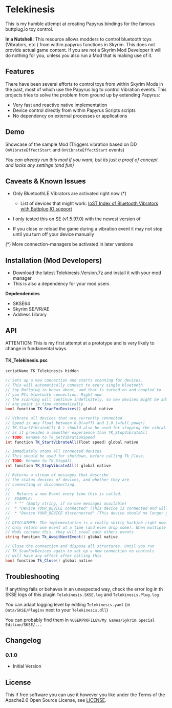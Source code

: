 # Telekinesis

This is my humble attempt at creating Papyrus bindings for the famous buttplug.io toy control. 

**In a Nutshell:** This resource allows modders to control bluetooth toys (Vibrators, etc.) from within papyrus functions in Skyrim. This does not provide actual game content. If you are not a Skyrim Mod Developer it will do nothing for you, unless you also run a Mod that is making use of it.

## Features

There have been several efforts to control toys from within Skyrim Mods in the past, most of which use the Papyrus log to control Vibration events. This projects tries to solve the problem from ground up by extending Papyrus:

 * Very fast and reactive native implementation
 * Device control directly from within Papyrus Scripts scripts
 * No dependency on external processes or applications

## Demo

Showcase of the sample Mod (Triggers vibration based on DD `OnVibrateEffectStart` and `OnVibrateEffectStart` events)

*You can already run this mod if you want, but its just a proof of concept and lacks any settings (and fun)*

## Caveats & Known Issues

 * Only BluetoothLE Vibrators are activated right now (*)
    - List of devices that might work: [IoST Index of Bluetooth Vibrators with Buttplug IO support](https://iostindex.com/?filter0ButtplugSupport=4&filter1Connection=Bluetooth%204%20LE,Bluetooth%202&filter2Features=OutputsVibrators)

 * I only tested this on SE (v1.5.97.0) with the newest version of 

 * If you close or reload the game during a vibration event it may not stop until you turn off your device manually

(*) More connection-managers be activated in later versions 


## Installation (Mod Developers)

 - Download the latest Telekinesis.Version.7z and install it with your mod manager
 - This is also a dependency for your mod users

**Depdendencies**

 - SKSE64
 - Skyrim SE/VR/AE
 - Address Library


## API

ATTENTION: This is my first attempt at a prototype and is very likely to change in fundamental ways. 

#### TK_Telekinesis.psc

```cs
scriptName TK_Telekinesis hidden

// Sets up a new connection and starts scanning for devices. 
// This will automatically connect to every single bluetooth
// toy Buttplug.io knows about, and that is turned on and coupled to
// you PCs bluetooth connection. Right now
// the scanning will continue indefinitely, so new devices might be added at
// any point in time automatically
bool function TK_ScanForDevices() global native

// Vibrate all devices that are currently connected.
// Speed is any float between 0.0(=off) and 1.0 (=full power)
// TK_StartVibrateAll( 0 ) should also be used for stopping the vibration,
// as it provides a smoother experience than TK_StopVibrateAll
// TODO: Rename to Tk_SetVibrationSpeed
int function TK_StartVibrateAll(Float speed) global native

// Immediately stops all connected devices
// This should be used for shutdown, before calling Tk_Close.
// TODO: Rename to Tk_StopAll
int function TK_StopVibrateAll() global native

// Returns a stream of messages that describe
// the status devices of devices, and whether they are
// connecting or disconnecting.
//
// - Returns a new Event every time this is called.
//  EXAMPLE:
//  * "" (Empty string, if no new messages available)  
//  * "Device YOUR_DEVICE connected" (This device is connected and will be controlled)
//  * "Device YOUR_DEVICE disconnected" (This device should no longer get vibrated)
//  
// DISCLAIMER: The implementation is a really shitty hackjob right now and will
// only return one event at a time (and even drop some). When multiple
// Mods consume this, they will steal each others events
string function Tk_AwaitNextEvent() global native

// Close the connection and dispose all structures. Until you run
// TK_ScanForDevices again to set up a new connection no controls
// will have any effect after calling this
bool function Tk_Close() global native
```

## Troubleshooting

If anything fails or behaves in an unexpected way, check the error log in th SKSE logs of this plugin `Telekinesis.SKSE.log` and `Telekinesis.Plug.log` 

You can adapt logging level by editing `Telekinesis.yaml` (in `Data/SKSE/Plugins` next to your `Telekinesis.dll`)

You can probably find them in `%USERPROFILE%/My Games/Sykrim Special Edition/SKSE/...`


## Changelog

### 0.1.0

- Initial Version


## License

This if free software you can use it however you like under the Terms of the Apache2.0 Open Source License, see [LICENSE](LICENSE).
